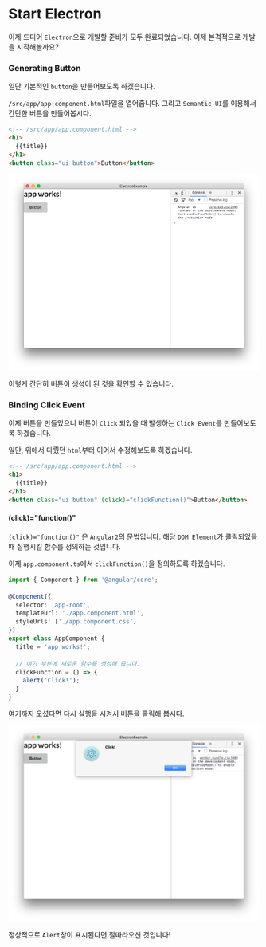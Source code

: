 # Start Electron
이제 드디어 `Electron`으로 개발할 준비가 모두 완료되었습니다. 이제 본격적으로 개발을 시작해볼까요?

### Generating Button
일단 기본적인 `button`을 만들어보도록 하겠습니다.

`/src/app/app.component.html`파일을 열어줍니다. 그리고 `Semantic-UI`를 이용해서 간단한 버튼을 만들어봅시다.

```html
<!-- /src/app/app.component.html -->
<h1>
  {{title}}
</h1>
<button class="ui button">Button</button>
```

![](./assets/capture/makebutton.png)

이렇게 간단히 버튼이 생성이 된 것을 확인할 수 있습니다.

### Binding Click Event
이제 버튼을 만들었으니 버튼이 `Click` 되었을 때 발생하는 `Click Event`를 만들어보도록 하겠습니다.

일단, 위에서 다뤘던 `html`부터 이어서 수정해보도록 하겠습니다.

```html
<!-- /src/app/app.component.html -->
<h1>
  {{title}}
</h1>
<button class="ui button" (click)="clickFunction()">Button</button>
```

#### (click)="function()"
`(click)="function()"` 은 `Angular2`의 문법입니다. 해당 `DOM Element`가 클릭되었을 때 실행시킬 함수를 정의하는 것입니다.

이제 `app.component.ts`에서 `clickFunction()`을 정의하도록 하겠습니다.

```typescript
import { Component } from '@angular/core';

@Component({
  selector: 'app-root',
  templateUrl: './app.component.html',
  styleUrls: ['./app.component.css']
})
export class AppComponent {
  title = 'app works!';

  // 여기 부분에 새로운 함수를 생성해 줍니다.
  clickFunction = () => {
    alert('Click!');
  }
}
```

여기까지 오셨다면 다시 실행을 시켜서 버튼을 클릭해 봅시다.

![](./assets/capture/clickButton.png)

정상적으로 `Alert`창이 표시된다면 잘따라오신 것입니다!
